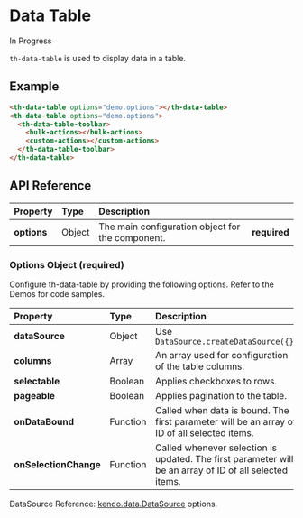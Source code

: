 # Data Table

<span class="badge orange">In Progress</span>

`th-data-table` is used to display data in a table.

## Example

```html
<th-data-table options="demo.options"></th-data-table>
<th-data-table options="demo.options">
  <th-data-table-toolbar>
    <bulk-actions></bulk-actions>
    <custom-actions></custom-actions>
  </th-data-table-toolbar>
</th-data-table>
```

## API Reference

| Property        | Type        | Description   |   |
|:-------------   |:-------     | :-------------|---|
| **options**     | Object      | The main configuration object for the component. | **required** |

### Options Object (**required**)

Configure th-data-table by providing the following options. Refer to the Demos for code samples.

| Property            | Type      | Description   |   |
|:-------------       |:-------   | :-------------|---|
| **dataSource**        | Object    | Use ```DataSource.createDataSource({})``` | **required** |
| **columns**           | Array     | An array used for configuration of the table columns. | **required** |
| **selectable**        | Boolean   | Applies checkboxes to rows. | *optional* |
| **pageable**          | Boolean   | Applies pagination to the table. | *optional* |
| **onDataBound**       | Function  | Called when data is bound. The first parameter will be an array of ID of all selected items. | *optional* |
| **onSelectionChange** | Function  | Called whenever selection is updated. The first parameter will be an array of ID of all selected items. | *optional* |

DataSource Reference: [kendo.data.DataSource](http://docs.telerik.com/kendo-ui/api/javascript/data/datasource) options.
